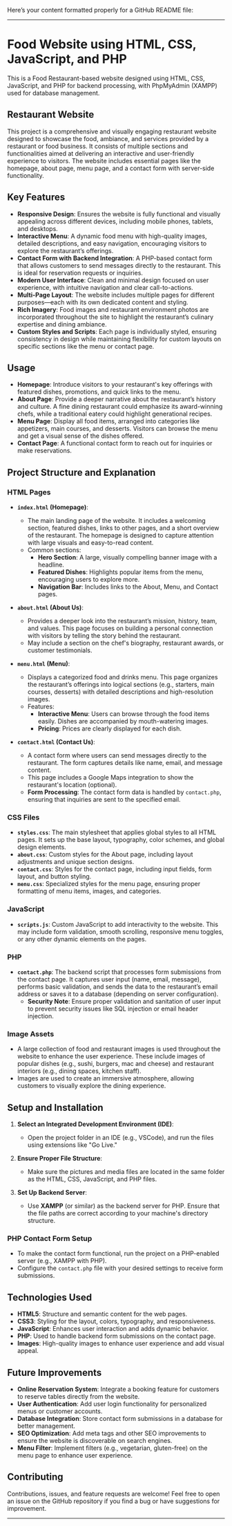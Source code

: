 Here’s your content formatted properly for a GitHub README file:

---

# Food Website using HTML, CSS, JavaScript, and PHP

This is a Food Restaurant-based website designed using HTML, CSS, JavaScript, and PHP for backend processing, with PhpMyAdmin (XAMPP) used for database management.

## Restaurant Website

This project is a comprehensive and visually engaging restaurant website designed to showcase the food, ambiance, and services provided by a restaurant or food business. It consists of multiple sections and functionalities aimed at delivering an interactive and user-friendly experience to visitors. The website includes essential pages like the homepage, about page, menu page, and a contact form with server-side functionality.

## Key Features

- **Responsive Design**: Ensures the website is fully functional and visually appealing across different devices, including mobile phones, tablets, and desktops.
- **Interactive Menu**: A dynamic food menu with high-quality images, detailed descriptions, and easy navigation, encouraging visitors to explore the restaurant’s offerings.
- **Contact Form with Backend Integration**: A PHP-based contact form that allows customers to send messages directly to the restaurant. This is ideal for reservation requests or inquiries.
- **Modern User Interface**: Clean and minimal design focused on user experience, with intuitive navigation and clear call-to-actions.
- **Multi-Page Layout**: The website includes multiple pages for different purposes—each with its own dedicated content and styling.
- **Rich Imagery**: Food images and restaurant environment photos are incorporated throughout the site to highlight the restaurant’s culinary expertise and dining ambiance.
- **Custom Styles and Scripts**: Each page is individually styled, ensuring consistency in design while maintaining flexibility for custom layouts on specific sections like the menu or contact page.

## Usage

- **Homepage**: Introduce visitors to your restaurant's key offerings with featured dishes, promotions, and quick links to the menu.
- **About Page**: Provide a deeper narrative about the restaurant’s history and culture. A fine dining restaurant could emphasize its award-winning chefs, while a traditional eatery could highlight generational recipes.
- **Menu Page**: Display all food items, arranged into categories like appetizers, main courses, and desserts. Visitors can browse the menu and get a visual sense of the dishes offered.
- **Contact Page**: A functional contact form to reach out for inquiries or make reservations.

## Project Structure and Explanation

### HTML Pages

- **`index.html` (Homepage)**: 
  - The main landing page of the website. It includes a welcoming section, featured dishes, links to other pages, and a short overview of the restaurant. The homepage is designed to capture attention with large visuals and easy-to-read content.
  - Common sections:
    - **Hero Section**: A large, visually compelling banner image with a headline.
    - **Featured Dishes**: Highlights popular items from the menu, encouraging users to explore more.
    - **Navigation Bar**: Includes links to the About, Menu, and Contact pages.

- **`about.html` (About Us)**: 
  - Provides a deeper look into the restaurant’s mission, history, team, and values. This page focuses on building a personal connection with visitors by telling the story behind the restaurant.
  - May include a section on the chef's biography, restaurant awards, or customer testimonials.

- **`menu.html` (Menu)**: 
  - Displays a categorized food and drinks menu. This page organizes the restaurant’s offerings into logical sections (e.g., starters, main courses, desserts) with detailed descriptions and high-resolution images.
  - Features:
    - **Interactive Menu**: Users can browse through the food items easily. Dishes are accompanied by mouth-watering images.
    - **Pricing**: Prices are clearly displayed for each dish.

- **`contact.html` (Contact Us)**: 
  - A contact form where users can send messages directly to the restaurant. The form captures details like name, email, and message content.
  - This page includes a Google Maps integration to show the restaurant's location (optional).
  - **Form Processing**: The contact form data is handled by `contact.php`, ensuring that inquiries are sent to the specified email.

### CSS Files

- **`styles.css`**: The main stylesheet that applies global styles to all HTML pages. It sets up the base layout, typography, color schemes, and global design elements.
- **`about.css`**: Custom styles for the About page, including layout adjustments and unique section designs.
- **`contact.css`**: Styles for the contact page, including input fields, form layout, and button styling.
- **`menu.css`**: Specialized styles for the menu page, ensuring proper formatting of menu items, images, and categories.

### JavaScript

- **`scripts.js`**: Custom JavaScript to add interactivity to the website. This may include form validation, smooth scrolling, responsive menu toggles, or any other dynamic elements on the pages.

### PHP

- **`contact.php`**: The backend script that processes form submissions from the contact page. It captures user input (name, email, message), performs basic validation, and sends the data to the restaurant’s email address or saves it to a database (depending on server configuration).
  - **Security Note**: Ensure proper validation and sanitation of user input to prevent security issues like SQL injection or email header injection.

### Image Assets

- A large collection of food and restaurant images is used throughout the website to enhance the user experience. These include images of popular dishes (e.g., sushi, burgers, mac and cheese) and restaurant interiors (e.g., dining spaces, kitchen staff).
- Images are used to create an immersive atmosphere, allowing customers to visually explore the dining experience.

## Setup and Installation

1. **Select an Integrated Development Environment (IDE)**:
   - Open the project folder in an IDE (e.g., VSCode), and run the files using extensions like "Go Live."

2. **Ensure Proper File Structure**:
   - Make sure the pictures and media files are located in the same folder as the HTML, CSS, JavaScript, and PHP files.

3. **Set Up Backend Server**:
   - Use **XAMPP** (or similar) as the backend server for PHP. Ensure that the file paths are correct according to your machine's directory structure.

### PHP Contact Form Setup

- To make the contact form functional, run the project on a PHP-enabled server (e.g., XAMPP with PHP).
- Configure the `contact.php` file with your desired settings to receive form submissions.

## Technologies Used

- **HTML5**: Structure and semantic content for the web pages.
- **CSS3**: Styling for the layout, colors, typography, and responsiveness.
- **JavaScript**: Enhances user interaction and adds dynamic behavior.
- **PHP**: Used to handle backend form submissions on the contact page.
- **Images**: High-quality images to enhance user experience and add visual appeal.

## Future Improvements

- **Online Reservation System**: Integrate a booking feature for customers to reserve tables directly from the website.
- **User Authentication**: Add user login functionality for personalized menus or customer accounts.
- **Database Integration**: Store contact form submissions in a database for better management.
- **SEO Optimization**: Add meta tags and other SEO improvements to ensure the website is discoverable on search engines.
- **Menu Filter**: Implement filters (e.g., vegetarian, gluten-free) on the menu page to enhance user experience.

## Contributing

Contributions, issues, and feature requests are welcome! Feel free to open an issue on the GitHub repository if you find a bug or have suggestions for improvement.

---
